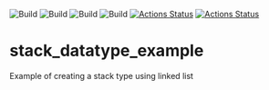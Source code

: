 ![Build](https://github.com/actions/checkout/workflows/C%2FC%2B%2B%20CI/badge.svg?branch=master)
![Build](https://github.com/probuilderz/stack_datatype_example/badge.svg?branch=bafino-patch-2)
![Build](https://github.com/probuilderz/stack_datatype_example/blob/.github/workflows/ccpp.yml/badge.svg?branch=bafino-patch-2)
![Build](https://github.com/probuilderz/stack_datatype_example/tree/master/.github/workflows/ccpp.yml/badge.svg?branch=master)
[![Actions Status](https://github.com/{owner}/{repo}/workflows/{workflow_name}/badge.svg)](https://github.com/{owner}/{repo}/actions)
[![Actions Status](https://xxx.execute-api.us-west-2.amazonaws.com/production/badge/CultureHQ/github-actions-badge)](https://xxx.execute-api.us-west-2.amazonaws.com/production/results/CultureHQ/github-actions-badge)

# stack_datatype_example
Example of creating a stack type using linked list
